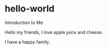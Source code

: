 # hello-world
Introduction to Me

Hello my friends, I love apple juice and cheese.

I have a happy family.


  


